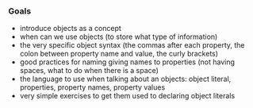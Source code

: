 ### Goals

- introduce objects as a concept
- when can we use objects (to store what type of information)
- the very specific object syntax (the commas after each property, the colon between property name and value, the curly brackets)
- good practices for naming giving names to properties (not having spaces, what to do when there is a space)
- the language to use when talking about an objects: object literal, properties, property names, property values
- very simple exercises to get them used to declaring object literals
